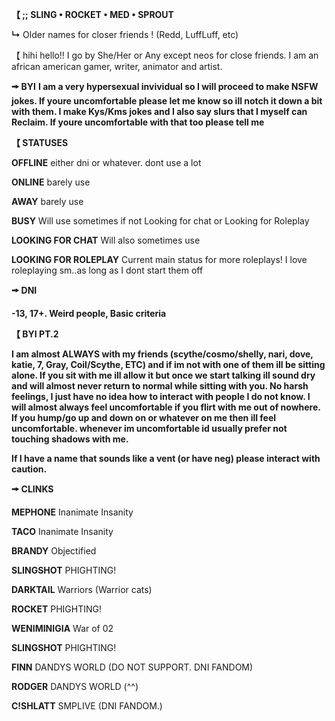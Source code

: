 **【 ;; SLING • ROCKET • MED • SPROUT**

**↳** Older names for closer friends ! (Redd, LuffLuff, etc)

【 hihi hello!! I go by She/Her or Any except neos for close friends. I am an african american gamer, writer, animator and artist. 

**🠚 BYI**
**I am a very hypersexual invividual so I will proceed to make NSFW jokes. If youre uncomfortable please let me know so ill notch it down a bit with them. I make Kys/Kms jokes and I also say slurs that I myself can Reclaim. If youre uncomfortable with that too please tell me**

**【 STATUSES**

**OFFLINE** either dni or whatever. dont use a lot

**ONLINE** barely use

**AWAY** barely use

**BUSY** Will use sometimes if not Looking for chat or Looking for Roleplay

**LOOKING FOR CHAT** Will also sometimes use

**LOOKING FOR ROLEPLAY** Current main status for more roleplays! I love roleplaying sm..as long as I dont start them off

**🠚 DNI**

**-13, 17+. Weird people, Basic criteria**

**【 BYI PT.2**

**I am almost ALWAYS with my friends (scythe/cosmo/shelly, nari, dove, katie, 7, Gray, Coil/Scythe, ETC) and if im not with one of them ill be sitting alone. If you sit with me ill allow it but once we start talking ill sound dry and will almost never return to normal while sitting with you. No harsh feelings, I just have no idea how to interact with people I do not know. I will almost always feel uncomfortable if you flirt with me out of nowhere. If you hump/go up and down on or whatever on me then ill feel uncomfortable. whenever im uncomfortable id usually prefer not touching shadows with me.**

**If I have a name that sounds like a vent (or have neg) please interact with caution.**

**🠚 CLINKS**

**MEPHONE** Inanimate Insanity

**TACO** Inanimate Insanity

**BRANDY** Objectified

**SLINGSHOT** PHIGHTING!

**DARKTAIL** Warriors (Warrior cats)

**ROCKET** PHIGHTING!

**WENIMINIGIA** War of 02

**SLINGSHOT** PHIGHTING!

**FINN** DANDYS WORLD (DO NOT SUPPORT. DNI FANDOM)

**RODGER** DANDYS WORLD (^^)

**C!SHLATT** SMPLIVE (DNI FANDOM.)

